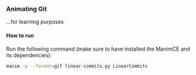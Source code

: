 ### Animating Git

...for learning purposes

#### How to run
Run the following command (make sure to have installed the ManimCE and its dependencies):

```sh
manim -p --format=gif linear-commits.py LinearCommits
```